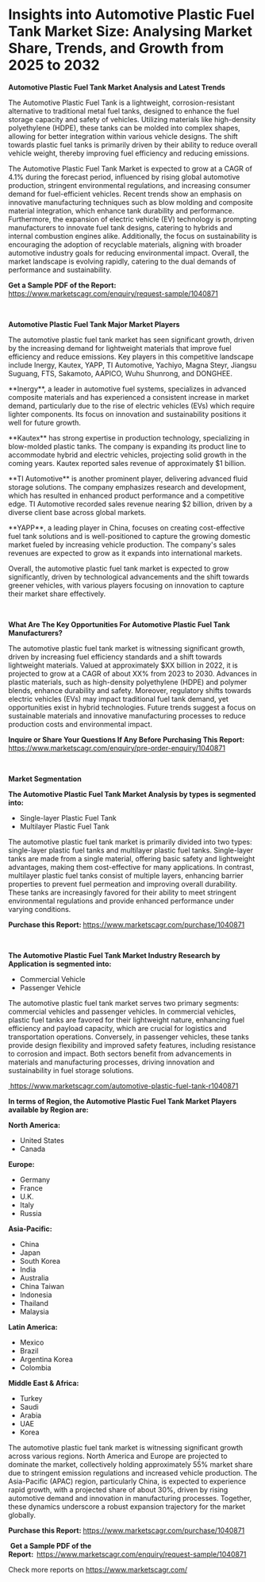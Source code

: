 <p><h1>Insights into Automotive Plastic Fuel Tank Market Size: Analysing Market Share, Trends, and Growth from 2025 to 2032</h1></p><p><strong>Automotive Plastic Fuel Tank Market Analysis and Latest Trends</strong></p>
<p><p>The Automotive Plastic Fuel Tank is a lightweight, corrosion-resistant alternative to traditional metal fuel tanks, designed to enhance the fuel storage capacity and safety of vehicles. Utilizing materials like high-density polyethylene (HDPE), these tanks can be molded into complex shapes, allowing for better integration within various vehicle designs. The shift towards plastic fuel tanks is primarily driven by their ability to reduce overall vehicle weight, thereby improving fuel efficiency and reducing emissions.</p><p>The Automotive Plastic Fuel Tank Market is expected to grow at a CAGR of 4.1% during the forecast period, influenced by rising global automotive production, stringent environmental regulations, and increasing consumer demand for fuel-efficient vehicles. Recent trends show an emphasis on innovative manufacturing techniques such as blow molding and composite material integration, which enhance tank durability and performance. Furthermore, the expansion of electric vehicle (EV) technology is prompting manufacturers to innovate fuel tank designs, catering to hybrids and internal combustion engines alike. Additionally, the focus on sustainability is encouraging the adoption of recyclable materials, aligning with broader automotive industry goals for reducing environmental impact. Overall, the market landscape is evolving rapidly, catering to the dual demands of performance and sustainability.</p></p>
<p><strong>Get a Sample PDF of the Report:&nbsp;</strong> <a href="https://www.marketscagr.com/enquiry/request-sample/1040871?utm_campaign=3580&utm_medium=2&utm_source=Github&utm_content=ia&utm_term=30032025&utm_id=automotive-plastic-fuel-tank">https://www.marketscagr.com/enquiry/request-sample/1040871</a></p>
<p>&nbsp;</p>
<p><strong>Automotive Plastic Fuel Tank Major Market Players</strong></p>
<p><p>The automotive plastic fuel tank market has seen significant growth, driven by the increasing demand for lightweight materials that improve fuel efficiency and reduce emissions. Key players in this competitive landscape include Inergy, Kautex, YAPP, TI Automotive, Yachiyo, Magna Steyr, Jiangsu Suguang, FTS, Sakamoto, AAPICO, Wuhu Shunrong, and DONGHEE.</p><p>**Inergy**, a leader in automotive fuel systems, specializes in advanced composite materials and has experienced a consistent increase in market demand, particularly due to the rise of electric vehicles (EVs) which require lighter components. Its focus on innovation and sustainability positions it well for future growth.</p><p>**Kautex** has strong expertise in production technology, specializing in blow-molded plastic tanks. The company is expanding its product line to accommodate hybrid and electric vehicles, projecting solid growth in the coming years. Kautex reported sales revenue of approximately $1 billion.</p><p>**TI Automotive** is another prominent player, delivering advanced fluid storage solutions. The company emphasizes research and development, which has resulted in enhanced product performance and a competitive edge. TI Automotive recorded sales revenue nearing $2 billion, driven by a diverse client base across global markets.</p><p>**YAPP**, a leading player in China, focuses on creating cost-effective fuel tank solutions and is well-positioned to capture the growing domestic market fueled by increasing vehicle production. The company's sales revenues are expected to grow as it expands into international markets.</p><p>Overall, the automotive plastic fuel tank market is expected to grow significantly, driven by technological advancements and the shift towards greener vehicles, with various players focusing on innovation to capture their market share effectively.</p></p>
<p>&nbsp;</p>
<p><strong>What Are The Key Opportunities For Automotive Plastic Fuel Tank Manufacturers?</strong></p>
<p><p>The automotive plastic fuel tank market is witnessing significant growth, driven by increasing fuel efficiency standards and a shift towards lightweight materials. Valued at approximately $XX billion in 2022, it is projected to grow at a CAGR of about XX% from 2023 to 2030. Advances in plastic materials, such as high-density polyethylene (HDPE) and polymer blends, enhance durability and safety. Moreover, regulatory shifts towards electric vehicles (EVs) may impact traditional fuel tank demand, yet opportunities exist in hybrid technologies. Future trends suggest a focus on sustainable materials and innovative manufacturing processes to reduce production costs and environmental impact.</p></p>
<p><strong>Inquire or Share Your Questions If Any Before Purchasing This Report:</strong> <a href="https://www.marketscagr.com/enquiry/pre-order-enquiry/1040871?utm_campaign=3580&utm_medium=2&utm_source=Github&utm_content=ia&utm_term=30032025&utm_id=automotive-plastic-fuel-tank">https://www.marketscagr.com/enquiry/pre-order-enquiry/1040871</a></p>
<p>&nbsp;</p>
<p><strong>Market Segmentation</strong></p>
<p><strong>The Automotive Plastic Fuel Tank Market Analysis by types is segmented into:</strong></p>
<p><ul><li>Single-layer Plastic Fuel Tank</li><li>Multilayer Plastic Fuel Tank</li></ul></p>
<p><p>The automotive plastic fuel tank market is primarily divided into two types: single-layer plastic fuel tanks and multilayer plastic fuel tanks. Single-layer tanks are made from a single material, offering basic safety and lightweight advantages, making them cost-effective for many applications. In contrast, multilayer plastic fuel tanks consist of multiple layers, enhancing barrier properties to prevent fuel permeation and improving overall durability. These tanks are increasingly favored for their ability to meet stringent environmental regulations and provide enhanced performance under varying conditions.</p></p>
<p><strong>Purchase this Report:&nbsp;</strong><a href="https://www.marketscagr.com/purchase/1040871?utm_campaign=3580&utm_medium=2&utm_source=Github&utm_content=ia&utm_term=30032025&utm_id=automotive-plastic-fuel-tank">https://www.marketscagr.com/purchase/1040871</a></p>
<p>&nbsp;</p>
<p><strong>The Automotive Plastic Fuel Tank Market Industry Research by Application is segmented into:</strong></p>
<p><ul><li>Commercial Vehicle</li><li>Passenger Vehicle</li></ul></p>
<p><p>The automotive plastic fuel tank market serves two primary segments: commercial vehicles and passenger vehicles. In commercial vehicles, plastic fuel tanks are favored for their lightweight nature, enhancing fuel efficiency and payload capacity, which are crucial for logistics and transportation operations. Conversely, in passenger vehicles, these tanks provide design flexibility and improved safety features, including resistance to corrosion and impact. Both sectors benefit from advancements in materials and manufacturing processes, driving innovation and sustainability in fuel storage solutions.</p></p>
<p><a href="https://www.marketscagr.com/automotive-plastic-fuel-tank-r1040871?utm_campaign=3580&utm_medium=2&utm_source=Github&utm_content=ia&utm_term=30032025&utm_id=automotive-plastic-fuel-tank">&nbsp;https://www.marketscagr.com/automotive-plastic-fuel-tank-r1040871</a></p>
<p><strong>In terms of Region, the Automotive Plastic Fuel Tank Market Players available by Region are:</strong></p>
<p>
    <p> <strong> North America: </strong>
        <ul>
            <li>United States</li>
            <li>Canada</li>
        </ul>
        </p> 
    <p> <strong> Europe: </strong>
        <ul>
            <li>Germany</li>
            <li>France</li>
            <li>U.K.</li>
            <li>Italy</li>
            <li>Russia</li>
        </ul>
        </p> 
    <p> <strong> Asia-Pacific: </strong>
        <ul>
            <li>China</li>
            <li>Japan</li>
            <li>South Korea</li>
            <li>India</li>
            <li>Australia</li>
            <li>China Taiwan</li>
            <li>Indonesia</li>
            <li>Thailand</li>
            <li>Malaysia</li>
        </ul>
        </p> 
    <p> <strong> Latin America: </strong>
        <ul>
            <li>Mexico</li>
            <li>Brazil</li>
            <li>Argentina Korea</li>
            <li>Colombia</li>
        </ul>
        </p> 
    <p> <strong> Middle East & Africa: </strong>
        <ul>
            <li>Turkey</li>
            <li>Saudi</li>
            <li>Arabia</li>
            <li>UAE</li>
            <li>Korea</li>
        </ul>
    </p>
    </p>
<p><p>The automotive plastic fuel tank market is witnessing significant growth across various regions. North America and Europe are projected to dominate the market, collectively holding approximately 55% market share due to stringent emission regulations and increased vehicle production. The Asia-Pacific (APAC) region, particularly China, is expected to experience rapid growth, with a projected share of about 30%, driven by rising automotive demand and innovation in manufacturing processes. Together, these dynamics underscore a robust expansion trajectory for the market globally.</p></p>
<p><strong>Purchase this Report: </strong><a href="https://www.marketscagr.com/purchase/1040871?utm_campaign=3580&utm_medium=2&utm_source=Github&utm_content=ia&utm_term=30032025&utm_id=automotive-plastic-fuel-tank">https://www.marketscagr.com/purchase/1040871</a></p>
<p>&nbsp;<strong>Get a Sample PDF of the Report:&nbsp;&nbsp;</strong><a href="https://www.marketscagr.com/enquiry/request-sample/1040871?utm_campaign=3580&utm_medium=2&utm_source=Github&utm_content=ia&utm_term=30032025&utm_id=automotive-plastic-fuel-tank">https://www.marketscagr.com/enquiry/request-sample/1040871</a></p>
<p><strong></strong></p>
<p>Check more reports on <a href="https://www.marketscagr.com/?utm_campaign=3580&utm_medium=2&utm_source=Github&utm_content=ia&utm_term=30032025&utm_id=automotive-plastic-fuel-tank">https://www.marketscagr.com/</a></p>